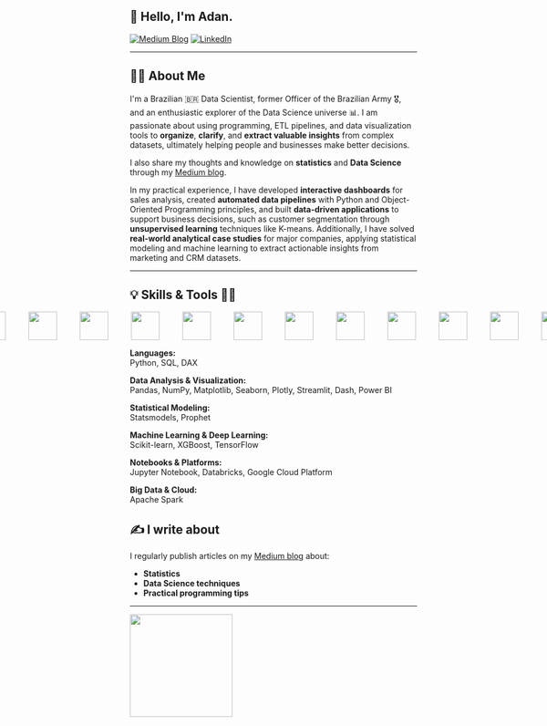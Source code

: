 ## 👋 Hello, I'm Adan.

[![Medium Blog](https://img.shields.io/badge/Medium-12100E?style=for-the-badge&logo=medium&logoColor=white)](https://medium.com/@adansiqueira) [![LinkedIn](https://img.shields.io/badge/LinkedIn-0077B5?style=for-the-badge&logo=linkedin&logoColor=white)](https://www.linkedin.com/in/adan-siqueira/)

---

## 🙋‍♂️ About Me

I'm a Brazilian 🇧🇷 Data Scientist, former Officer of the Brazilian Army 🎖️, and an enthusiastic explorer of the Data Science universe 📊. I am passionate about using programming, ETL pipelines, and data visualization tools to **organize**, **clarify**, and **extract valuable insights** from complex datasets, ultimately helping people and businesses make better decisions.

I also share my thoughts and knowledge on **statistics** and **Data Science** through my [Medium blog](https://medium.com/@adansiqueira).

In my practical experience, I have developed **interactive dashboards** for sales analysis, created **automated data pipelines** with Python and Object-Oriented Programming principles, and built **data-driven applications** to support business decisions, such as customer segmentation through **unsupervised learning** techniques like K-means. Additionally, I have solved **real-world analytical case studies** for major companies, applying statistical modeling and machine learning to extract actionable insights from marketing and CRM datasets.

---

## 💡 Skills & Tools 👩‍💻
<div style="display: flex; justify-content: center;">
  <div style="display: flex; gap: 40px; align-items: center;">
    <img src="https://cdn.jsdelivr.net/gh/devicons/devicon@latest/icons/python/python-original-wordmark.svg" width="50" height="50">
    <img src="https://cdn.jsdelivr.net/gh/devicons/devicon@latest/icons/pandas/pandas-plain-wordmark.svg" width="50" height="50">          
    <img src="https://cdn.jsdelivr.net/gh/devicons/devicon@latest/icons/scikitlearn/scikitlearn-original.svg" width="50" height="50">
    <img src="https://cdn.jsdelivr.net/gh/devicons/devicon@latest/icons/tensorflow/tensorflow-original-wordmark.svg" width="50" height="50">
    <img src="https://cdn.jsdelivr.net/gh/devicons/devicon@latest/icons/keras/keras-original-wordmark.svg" width="50" height="50">
    <img src="https://cdn.jsdelivr.net/gh/devicons/devicon@latest/icons/pytorch/pytorch-original-wordmark.svg" width="50" height="50">
    <img src="https://cdn.jsdelivr.net/gh/devicons/devicon@latest/icons/numpy/numpy-original-wordmark.svg" width="50" height="50">
    <img src="https://cdn.jsdelivr.net/gh/devicons/devicon@latest/icons/matplotlib/matplotlib-original-wordmark.svg" width="50" height="50">
    <img src="https://cdn.jsdelivr.net/gh/devicons/devicon@latest/icons/plotly/plotly-original-wordmark.svg" width="50" height="50">  
    <img src="https://cdn.jsdelivr.net/gh/devicons/devicon@latest/icons/jupyter/jupyter-original-wordmark.svg" width="50" height="50">
    <img src="https://cdn.jsdelivr.net/gh/devicons/devicon@latest/icons/sqldeveloper/sqldeveloper-plain.svg" width="50" height="50">
    <img src="https://cdn.jsdelivr.net/gh/devicons/devicon@latest/icons/streamlit/streamlit-original-wordmark.svg" width="50" height="50">
    <img src="https://cdn.jsdelivr.net/gh/devicons/devicon@latest/icons/apacheairflow/apacheairflow-original-wordmark.svg" width="50" height="50">
    <img src="https://cdn.jsdelivr.net/gh/devicons/devicon@latest/icons/apachespark/apachespark-original-wordmark.svg" width="50" height="50"\>    
  </div>
</div>


**Languages:**  
Python, SQL, DAX  

**Data Analysis & Visualization:**  
Pandas, NumPy, Matplotlib, Seaborn, Plotly, Streamlit, Dash, Power BI  

**Statistical Modeling:**  
Statsmodels, Prophet  

**Machine Learning & Deep Learning:**  
Scikit-learn, XGBoost, TensorFlow  

**Notebooks & Platforms:**  
Jupyter Notebook, Databricks, Google Cloud Platform  

**Big Data & Cloud:**  
Apache Spark  


## ✍️ I write about

I regularly publish articles on my [Medium blog](https://medium.com/@adansiqueira) about:

- **Statistics**  
- **Data Science techniques**  
- **Practical programming tips**  

---

<div>
<a href="https://github.com/adanSiqueira">
<img loading="lazy" height="180em" src="https://github-readme-stats.vercel.app/api/top-langs/?username=adanSiqueira&layout=compact&langs_count=7&theme=dark"/>
</a>
</div>

